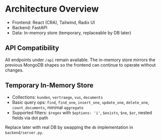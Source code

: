 # Architecture Overview

- Frontend: React (CRA), Tailwind, Radix UI
- Backend: FastAPI
- Data: In-memory store (temporary, replaceable by DB later)

## API Compatibility

All endpoints under `/api` remain available. The in-memory store mirrors the previous MongoDB shapes so the frontend can continue to operate without changes.

## Temporary In-Memory Store

- Collections: `kunden`, `vertraege`, `vus`, `documents`
- Basic query ops: `find`, `find_one`, `insert_one`, `update_one`, `delete_one`, `count_documents`, minimal `aggregate`
- Supported filters: `$regex` with `$options: 'i'`, `$exists`, `$ne`, `$or`, nested fields via dot path

Replace later with real DB by swapping the `db` implementation in `backend/server.py`.
